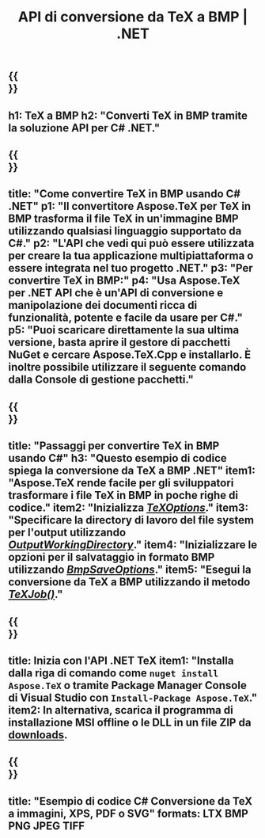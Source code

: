 ﻿---
translation: true
template: /_templates/_conversion-child-net.md
title: API di conversione da TeX a BMP | .NET
description: Funzionalità di conversione da TeX a BMP. Integra questa libreria .NET in sede nel tuo progetto o usa applicazioni multipiattaforma per convertire TeX in BMP.
keywords: da tex a bmp api net, tex2bmp integra c#
url: /net/conversion/tex-to-bmp/
family: tex
platformtag: net
feature: conversion
informat: TEX
outformat: BMP
otherformats: PNG JPEG TIFF PDF SVG XPS
---

{{<section banner>}}
---
h1: TeX a BMP
h2: "Converti TeX in BMP tramite la soluzione API per C# .NET."
---

{{<section overview>}}
---
title: "Come convertire TeX in BMP usando C# .NET"
p1: "Il convertitore Aspose.TeX per TeX in BMP trasforma il file TeX in un'immagine BMP utilizzando qualsiasi linguaggio supportato da C#."
p2: "L'API che vedi qui può essere utilizzata per creare la tua applicazione multipiattaforma o essere integrata nel tuo progetto .NET."
p3: "Per convertire TeX in BMP:"
p4: "Usa Aspose.TeX per .NET API che è un'API di conversione e manipolazione dei documenti ricca di funzionalità, potente e facile da usare per C#."
p5: "Puoi scaricare direttamente la sua ultima versione, basta aprire il gestore di pacchetti NuGet e cercare Aspose.TeX.Cpp e installarlo. È inoltre possibile utilizzare il seguente comando dalla Console di gestione pacchetti."
---

{{<section feature1>}}
---
title: "Passaggi per convertire TeX in BMP usando C#"
h3: "Questo esempio di codice spiega la conversione da TeX a BMP .NET"
item1: "Aspose.TeX rende facile per gli sviluppatori trasformare i file TeX in BMP in poche righe di codice."
item2: "Inizializza [*TeXOptions*](https://reference.aspose.com/tex/net/aspose.tex/texoptions/)."
item3: "Specificare la directory di lavoro del file system per l'output utilizzando [*OutputWorkingDirectory*](https://reference.aspose.com/tex/net/aspose.tex/texoptions/outputworkingdirectory/)."
item4: "Inizializzare le opzioni per il salvataggio in formato BMP utilizzando [*BmpSaveOptions*](https://reference.aspose.com/tex/net/aspose.tex.presentation.image/bmpsaveoptions/)."
item5: "Esegui la conversione da TeX a BMP utilizzando il metodo [*TeXJob()*](https://reference.aspose.com/tex/net/aspose.tex/texjob/)."
---

{{<section feature2>}}
---
title: Inizia con l'API .NET TeX
item1: "Installa dalla riga di comando come ```nuget install Aspose.TeX``` o tramite Package Manager Console di Visual Studio con ```Install-Package Aspose.TeX```."
item2: In alternativa, scarica il programma di installazione MSI offline o le DLL in un file ZIP da [downloads](https://downloads.aspose.com/tex/net).
---

{{<section widget>}}
---
title: "Esempio di codice C# Conversione da TeX a immagini, XPS, PDF o SVG"
formats: LTX BMP PNG JPEG TIFF
---